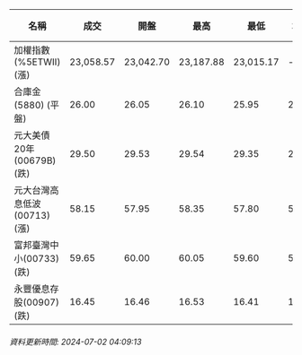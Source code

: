 | 名稱 | 成交 | 開盤 | 最高 | 最低 | 均價 | 成交金額(億) | 昨收 | 漲跌幅 | 漲跌 | 總量 | 昨量 | 振幅 |
| -------- | -------- | -------- | -------- |-------- | -------- | -------- |-------- |-------- |-------- | -------- | -------- |-------- |
|加權指數(%5ETWII) (漲)|23,058.57|23,042.70|23,187.88|23,015.17|-|4,283.50|23,032.25|0.11%|26.32|9,464,708|0|0.75%|
|合庫金(5880) (平盤)|26.00|26.05|26.10|25.95|26.01|2.11|26.00|0.00%|0.00|8,113|9,947|0.58%|
|元大美債20年(00679B) (跌)|29.50|29.53|29.54|29.35|29.46|35.65|29.93|1.44%|0.43|121,033|55,800|0.63%|
|元大台灣高息低波(00713) (漲)|58.15|57.95|58.35|57.80|58.14|6.72|57.75|0.69%|0.40|11,552|14,222|0.95%|
|富邦臺灣中小(00733) (跌)|59.65|60.00|60.05|59.60|59.82|1.03|60.00|0.58%|0.35|1,723|1,234|0.75%|
|永豐優息存股(00907) (跌)|16.45|16.46|16.53|16.41|16.46|0.374|16.47|0.12%|0.02|2,270|1,960|0.73%|
###### 資料更新時間: 2024-07-02 04:09:13